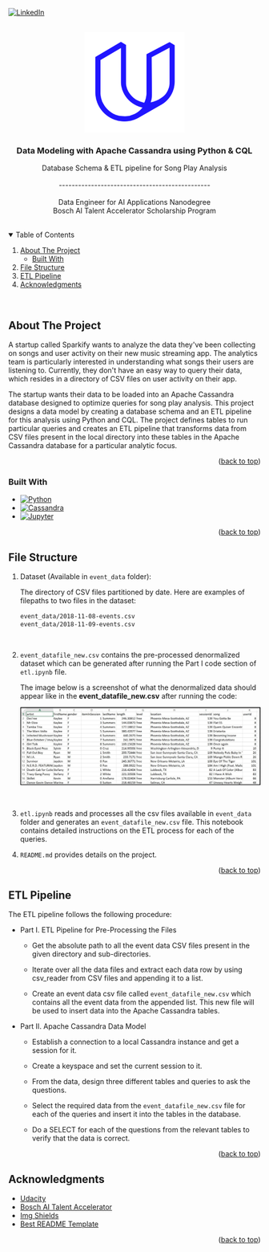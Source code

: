 <div id="top"></div>

[![LinkedIn][linkedin-shield]][linkedin-url]

<!-- PROJECT HEADER -->
<br />
<div align="center">
  <a href="#">
    <img src="images/udacity.svg" alt="Logo" width="200" height="200">
  </a>

  <h3 align="center">Data Modeling with Apache Cassandra using Python & CQL</h3>

  <p align="center">
    Database Schema & ETL pipeline for Song Play Analysis 
    <br />
    <br />
    -----------------------------------------------
    <br />
    <br />
    Data Engineer for AI Applications Nanodegree
    <br />
    Bosch AI Talent Accelerator Scholarship Program
  </p>
</div>

<br />

<!-- TABLE OF CONTENTS -->
<details open>
  <summary>Table of Contents</summary>
  <ol>
    <li>
      <a href="#about-the-project">About The Project</a>
      <ul>
        <li><a href="#built-with">Built With</a></li>
      </ul>
    </li>
    <li><a href="#file-structure">File Structure</a></li>
    <li><a href="#etl-pipeline">ETL Pipeline</a></li>
    <li><a href="#acknowledgments">Acknowledgments</a></li>
  </ol>
</details>

<br/>

<!-- ABOUT THE PROJECT -->

## About The Project

A startup called Sparkify wants to analyze the data they've been collecting on songs and user activity on their new music streaming app. The analytics team is particularly interested in understanding what songs their users are listening to. Currently, they don't have an easy way to query their data, which resides in a directory of CSV files on user activity on their app.

The startup wants their data to be loaded into an Apache Cassandra database designed to optimize queries for song play analysis. This project designs a data model by creating a database schema and an ETL pipeline for this analysis using Python and CQL. The project defines tables to run particular queries and creates an ETL pipeline that transforms data from CSV files present in the local directory into these tables in the Apache Cassandra database for a particular analytic focus.

<p align="right">(<a href="#top">back to top</a>)</p>

### Built With

-   [![Python][python-shield]][python-url]
-   [![Cassandra][cassandra-shield]][cassandra-url]
-   [![Jupyter][jupyter-shield]][jupyter-url]

<p align="right">(<a href="#top">back to top</a>)</p>

<!-- FILE STRUCTURE -->

## File Structure

1.  Dataset (Available in `event_data` folder):

    The directory of CSV files partitioned by date. Here are examples of filepaths to two files in the dataset:

    ```
    event_data/2018-11-08-events.csv
    event_data/2018-11-09-events.csv
    ```

    <br />

2.  `event_datafile_new.csv` contains the pre-processed denormalized dataset which can be generated after running the Part I code section of `etl.ipynb` file.

    The image below is a screenshot of what the denormalized data should appear like in the **event_datafile_new.csv** after running the code:

    ![Event Data][event-dataset]

    <br />

3.  `etl.ipynb` reads and processes all the csv files available in `event_data` folder and generates an `event_datafile_new.csv` file. This notebook contains detailed instructions on the ETL process for each of the queries.

4.  `README.md` provides details on the project.

<p align="right">(<a href="#top">back to top</a>)</p>

## ETL Pipeline

The ETL pipeline follows the following procedure:

-   Part I. ETL Pipeline for Pre-Processing the Files

    -   Get the absolute path to all the event data CSV files present in the given directory and sub-directories.

    -   Iterate over all the data files and extract each data row by using csv_reader from CSV files and appending it to a list.

    -   Create an event data csv file called `event_datafile_new.csv` which contains all the event data from the appended list. This new file will be used to insert data into the Apache Cassandra tables.

-   Part II. Apache Cassandra Data Model

    -   Establish a connection to a local Cassandra instance and get a session for it.

    -   Create a keyspace and set the current session to it.

    -   From the data, design three different tables and queries to ask the questions.

    -   Select the required data from the `event_datafile_new.csv` file for each of the queries and insert it into the tables in the database.

    -   Do a SELECT for each of the questions from the relevant tables to verify that the data is correct.

<p align="right">(<a href="#top">back to top</a>)</p>

<!-- ACKNOWLEDGMENTS -->

## Acknowledgments

-   [Udacity](https://www.udacity.com/)
-   [Bosch AI Talent Accelerator](https://www.udacity.com/scholarships/bosch-ai-talent-accelerator)
-   [Img Shields](https://shields.io)
-   [Best README Template](https://github.com/othneildrew/Best-README-Template)

<p align="right">(<a href="#top">back to top</a>)</p>

<!-- MARKDOWN LINKS & IMAGES -->
<!-- https://www.markdownguide.org/basic-syntax/#reference-style-links -->

[linkedin-shield]: https://img.shields.io/badge/-LinkedIn-black.svg?style=for-the-badge&logo=linkedin&colorB=555
[python-shield]: https://img.shields.io/badge/Python-3776AB?style=for-the-badge&logo=python&logoColor=white
[cassandra-shield]: https://img.shields.io/badge/cassandra-%231287B1.svg?style=for-the-badge&logo=apache-cassandra&logoColor=white
[jupyter-shield]: https://img.shields.io/badge/Made%20with-Jupyter-orange?style=for-the-badge&logo=Jupyter
[linkedin-url]: https://www.linkedin.com/in/arfat-mateen
[python-url]: https://www.python.org/
[cassandra-url]: https://cassandra.apache.org/
[jupyter-url]: https://jupyter.org/
[event-dataset]: images/image_event_datafile_new.jpg
